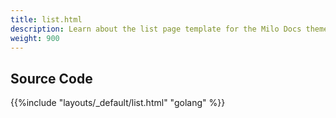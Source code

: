 ```yaml
---
title: list.html
description: Learn about the list page template for the Milo Docs theme.
weight: 900
---
```



## Source Code 

{{%include "layouts/_default/list.html" "golang" %}}